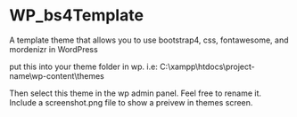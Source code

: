 # WP_bs4Template
A template theme that allows you to use bootstrap4, css, fontawesome, and mordenizr in WordPress


put this into your theme folder in wp. i.e:
C:\xampp\htdocs\project-name\wp-content\themes

Then select this theme in the wp admin panel.  Feel free to rename it.
Include a screenshot.png file to show a preivew in themes screen.

